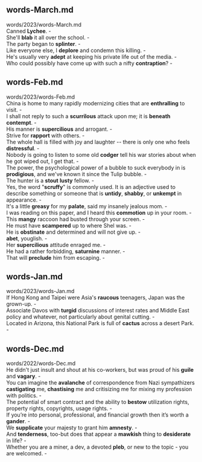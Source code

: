 ## words-March.md ##  
words/2023/words-March.md  
Canned **Lychee**. -  
She'll **blab** it all over the school. -  
The party began to **splinter**. -  
Like everyone else, I **deplore** and condemn this killing. -  
He's usually very **adept** at keeping his private life out of the media. -  
Who could possibly have come up with such a nifty **contraption**? -  

## words-Feb.md ##  
words/2023/words-Feb.md  
China is home to many rapidly modernizing cities that are **enthralling** to visit. -  
I shall not reply to such a **scurrilous** attack upon me; it is **beneath contempt**. -  
His manner is **supercilious** and arrogant. -  
Strive for **rapport** with others. -  
The whole hall is filled with joy and laughter -- there is only one who feels **distressful**. -  
Nobody is going to listen to some old **codger** tell his war stories about when he got wiped out, I get that. -  
The power, the psychological power of a bubble to suck everybody in is **prodigious**, and we've known it since the Tulip bubble. -  
The hunter is a **stout** **lusty** fellow. -  
Yes, the word "**scruffy**" is commonly used. It is an adjective used to describe something or someone that is **untidy**, **shabby**, or **unkempt** in appearance. -  
It's a little **greasy** for my **palate**, said my insanely jealous mom. -  
I was reading on this paper, and I heard this **commotion** up in your room. -  
This **mangy** raccoon had busted through your screen. -  
He must have **scampered** up to where Shel was. -  
He is **obstinate** and determined and will not give up. -  
**abet**, youglish. -  
Her **supercilious** attitude enraged me. -  
He had a rather forbidding, **saturnine** manner. -  
That will **preclude** him from escaping. -  

## words-Jan.md ##  
words/2023/words-Jan.md  
If Hong Kong and Taipei were Asia's **raucous** teenagers, Japan was the grown-up. -  
Associate Davos with **turgid** discussions of interest rates and Middle East policy and whatever, not particularly about genital cutting. -  
Located in Arizona, this National Park is full of **cactus** across a desert Park. -  

## words-Dec.md ##  
words/2022/words-Dec.md  
He didn't just insult and shout at his co-workers, but was proud of his **guile** and **vagary**. -  
You can imagine the **avalanche** of correspondence from Nazi sympathizers **castigating** me, **chastising** me and critisizing me for mixing my profession with politics. -  
The potential of smart contract and the ability to **bestow** utilization rights, property rights, copyrights, usage rights. -  
If you’re into personal, professional, and financial growth then it’s worth a **gander**. -  
We **supplicate** your majesty to grant him **amnesty**. -  
And **tenderness**, too-but does that appear a **mawkish** thing to **desiderate** in life? -  
Whether you are a miner, a dev, a devoted **pleb**, or new to the topic - you are welcomed. -  
